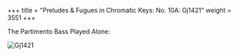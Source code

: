 +++
title = "Preludes & Fugues in Chromatic Keys: No. 10A: Gj1421"
weight = 3551
+++

The Partimento Bass Played Alone:

![Gj1421](/img/47FenBk5.jpg)
